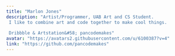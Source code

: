 ```yaml
---
title: "Marlon Jones"
description: "Artist/Programmer, UAB Art and CS Student.  I like to combine art and code together to make cool things.   Dribbble & Artstation&#58; pancodemakes"
avatar: "https://avatars2.githubusercontent.com/u/6100387?v=4"
link: "https://github.com/pancodemakes"
---
```

